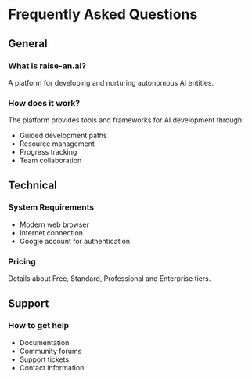 # Frequently Asked Questions

## General
### What is raise-an.ai?
A platform for developing and nurturing autonomous AI entities.

### How does it work?
The platform provides tools and frameworks for AI development through:
- Guided development paths
- Resource management
- Progress tracking
- Team collaboration

## Technical
### System Requirements
- Modern web browser
- Internet connection
- Google account for authentication

### Pricing
Details about Free, Standard, Professional and Enterprise tiers.

## Support
### How to get help
- Documentation
- Community forums
- Support tickets
- Contact information
